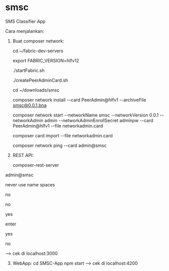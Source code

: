 # smsc

SMS Classifier App

Cara menjalankan:

1. Buat composer network:

    cd ~/fabric-dev-servers
    
    export FABRIC_VERSION=hlfv12
    
    ./startFabric.sh
    
    ./createPeerAdminCard.sh
    
    cd ~/downloads/smsc
    
    composer network install --card PeerAdmin@hlfv1 --archiveFile smsc@0.0.1.bna
    
    composer network start --networkName smsc --networkVersion 0.0.1 --networkAdmin admin --networkAdminEnrollSecret adminpw --card PeerAdmin@hlfv1 --file networkadmin.card
    
    composer card import --file networkadmin.card
    
    composer network ping --card admin@smsc

2. REST API:

    composer-rest-server
    
admin@smsc

never use name spaces

no

no

yes

enter

yes

no

--> cek di localhost:3000


3. WebApp: 
cd SMSC-App
npm start
--> cek di localhost:4200
